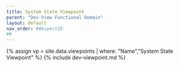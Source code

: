 ```yaml
---
title: System State Viewpoint
parent: "Dev-View Functional Domain"
layout: default
nav_order: ##AspectID
##
---
```

{% assign vp = site.data.viewpoints | where: "Name","System State Viewpoint" %}
{% include dev-viewpoint.md %}